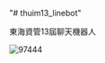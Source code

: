 "# thuim13_linebot" 

東海資管13屆聊天機器人

![97444](https://user-images.githubusercontent.com/51176006/135723223-880fe179-6190-42f4-b880-5b85da3fd4fb.jpg)
